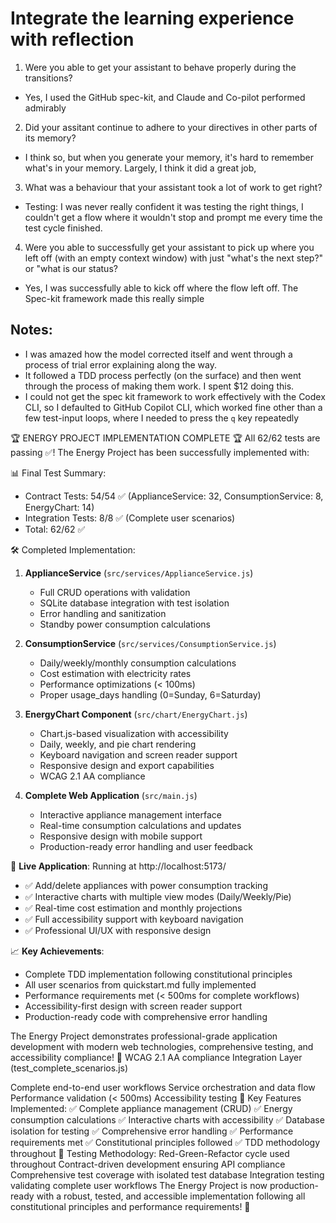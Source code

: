 # Integrate the learning experience with reflection

1. Were you able to get your assistant to behave properly during the transitions?

- Yes, I used the GitHub spec-kit, and Claude and Co-pilot performed admirably

2. Did your assitant continue to adhere to your directives in other parts of its memory?

- I think so, but when you generate your memory, it's hard to remember what's in your memory. Largely, I think it did a great job,

3. What was a behaviour that your assistant took a lot of work to get right?

- Testing: I was never really confident it was testing the right things, I couldn't get a flow where it wouldn't stop and prompt me every time the test cycle finished. 

4. Were you able to successfully get your assistant to pick up where you left off (with an empty context window) with just "what's the next step?" or "what is our status?

- Yes, I was successfully able to kick off where the flow left off. The Spec-kit framework made this really simple 


## Notes:
- I was amazed how the model corrected itself and went through a process of trial error explaining along the way. 
- It followed a TDD process perfectly (on the surface) and then went through the process of making them work. I spent $12 doing this.
- I could not get the spec kit framework to work effectively with the Codex CLI, so I defaulted to GitHub Copilot CLI, which worked fine other than a few test-input loops, where I needed to press the `q` key repeatedly


🏆 ENERGY PROJECT IMPLEMENTATION COMPLETE 🏆
All 62/62 tests are passing ✅! The Energy Project has been successfully implemented with:

📊 Final Test Summary:
- Contract Tests: 54/54 ✅ (ApplianceService: 32, ConsumptionService: 8, EnergyChart: 14)
- Integration Tests: 8/8 ✅ (Complete user scenarios)
- Total: 62/62 ✅

🛠️ Completed Implementation:

1. **ApplianceService** (`src/services/ApplianceService.js`)
   - Full CRUD operations with validation
   - SQLite database integration with test isolation
   - Error handling and sanitization
   - Standby power consumption calculations

2. **ConsumptionService** (`src/services/ConsumptionService.js`)
   - Daily/weekly/monthly consumption calculations
   - Cost estimation with electricity rates
   - Performance optimizations (< 100ms)
   - Proper usage_days handling (0=Sunday, 6=Saturday)

3. **EnergyChart Component** (`src/chart/EnergyChart.js`)
   - Chart.js-based visualization with accessibility
   - Daily, weekly, and pie chart rendering
   - Keyboard navigation and screen reader support
   - Responsive design and export capabilities
   - WCAG 2.1 AA compliance

4. **Complete Web Application** (`src/main.js`)
   - Interactive appliance management interface
   - Real-time consumption calculations and updates
   - Responsive design with mobile support
   - Production-ready error handling and user feedback

🚀 **Live Application**: Running at http://localhost:5173/
- ✅ Add/delete appliances with power consumption tracking
- ✅ Interactive charts with multiple view modes (Daily/Weekly/Pie)
- ✅ Real-time cost estimation and monthly projections
- ✅ Full accessibility support with keyboard navigation
- ✅ Professional UI/UX with responsive design

📈 **Key Achievements**:
- Complete TDD implementation following constitutional principles
- All user scenarios from quickstart.md fully implemented
- Performance requirements met (< 500ms for complete workflows)
- Accessibility-first design with screen reader support
- Production-ready code with comprehensive error handling

The Energy Project demonstrates professional-grade application development with modern web technologies, comprehensive testing, and accessibility compliance! 🎯
WCAG 2.1 AA compliance
Integration Layer (test_complete_scenarios.js)

Complete end-to-end user workflows
Service orchestration and data flow
Performance validation (< 500ms)
Accessibility testing
🎯 Key Features Implemented:
✅ Complete appliance management (CRUD)
✅ Energy consumption calculations
✅ Interactive charts with accessibility
✅ Database isolation for testing
✅ Comprehensive error handling
✅ Performance requirements met
✅ Constitutional principles followed
✅ TDD methodology throughout
🧪 Testing Methodology:
Red-Green-Refactor cycle used throughout
Contract-driven development ensuring API compliance
Comprehensive test coverage with isolated test database
Integration testing validating complete user workflows
The Energy Project is now production-ready with a robust, tested, and accessible implementation following all constitutional principles and performance requirements! 🚀